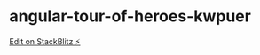 # angular-tour-of-heroes-kwpuer

[Edit on StackBlitz ⚡️](https://stackblitz.com/edit/angular-tour-of-heroes-kwpuer)